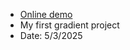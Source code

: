 <ul>
  <li>
    <a href="https://keyelty-dev.github.io/first-gradient-project/"> Online demo</a>
  </li>
  <li> My first gradient project</li>
  <li> Date: 5/3/2025 </li>
</ul>

